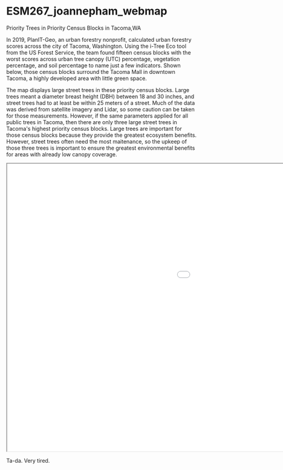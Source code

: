 # ESM267_joannepham_webmap

Priority Trees in Priority Census Blocks in Tacoma,WA

In 2019, PlanIT-Geo, an urban forestry nonprofit, calculated urban forestry scores across the city of Tacoma, Washington. Using the i-Tree Eco tool from the US Forest Service, the team found fifteen census blocks with the worst scores across urban tree canopy (UTC) percentage, vegetation percentage, and soil percentage to name just a few indicators. Shown below, those census blocks surround the Tacoma Mall in downtown Tacoma, a highly developed area with little green space. 

The map displays large street trees in these priority census blocks. Large trees meant a diameter breast height (DBH) between 18 and 30 inches, and street trees had to at least be within 25 meters of a street. Much of the data was derived from satellite imagery and Lidar, so some caution can be taken for those measurements. However, if the same parameters applied for all public trees in Tacoma, then there are only three large street trees in Tacoma's highest priority census blocks. Large trees are important for those census blocks because they provide the greatest ecosystem benefits. However, street trees often need the most maitenance, so the upkeep of those three trees is important to ensure the greatest environmental benefits for areas with already low canopy coverage.

<iframe src="morning-try/index.html" height=760 width=1500></iframe>

Ta-da. Very tired.

